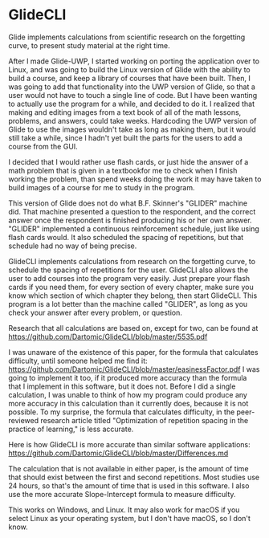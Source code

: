 # GlideCLI
Glide implements calculations from scientific research on the forgetting curve, to present study material at the right time.


After I made Glide-UWP, I started working on porting the application over to Linux, and was going to build the Linux version of Glide with the ability to build a course, and keep a library of courses that have been built. Then, I was going to add that functionality into the UWP version of Glide, so that a user would not have to touch a single line of code. But I have been wanting to actually use the program for a while, and decided to do it. I realized that making and editing images from a text book of all of the math lessons, problems, and answers, could take weeks. Hardcoding the UWP version of Glide to use the images wouldn't take as long as making them, but it would still take a while, since I hadn't yet built the parts for the users to add a course from the GUI.

I decided that I would rather use flash cards, or just hide the answer of a math problem that is given in a textbookfor me to check when I finish working the problem, than spend weeks doing the work it may have taken to build images of a course for me to study in the program.


This version of Glide does not do what B.F. Skinner's "GLIDER" machine did. That machine presented a question to the respondent, and the correct answer once the respondent is finished producing his or her own answer. "GLIDER" implemented a continuous reinforcement schedule, just like using flash cards would. It also scheduled the spacing of repetitions, but that schedule had no way of being precise. 


GlideCLI implements calculations from research on the forgetting curve, to schedule the spacing of repetitions for the user. GlideCLI also allows the user to add courses into the program very easily. Just prepare your flash cards if you need them, for every section of every chapter, make sure you know which section of which chapter they belong, then start GlideCLI. This program is a lot better than the machine called "GLIDER", as long as you check your answer after every problem, or question.

Research that all calculations are based on, except for two, can be found at https://github.com/Dartomic/GlideCLI/blob/master/5535.pdf

I was unaware of the existence of this paper, for the formula that calculates difficulty, until someone helped me find it: https://github.com/Dartomic/GlideCLI/blob/master/easinessFactor.pdf I was going to implement it too, if it produced more accuracy than the formula that I implement in this software, but it does not. Before I did a single calculation, I was unable to think of how my program could produce any more accuracy in this calculation than it currently does, because it is not possible. To my surprise, the formula that calculates difficulty, in the peer-reviewed research article titled "Optimization of repetition spacing in the practice of learning," is less accurate. 

Here is how GlideCLI is more accurate than similar software applications: https://github.com/Dartomic/GlideCLI/blob/master/Differences.md


The calculation that is not available in either paper, is the amount of time that should exist between the first and second repetitions. Most studies use 24 hours, so that's the amount of time that is used in this software. I also use the more accurate Slope-Intercept formula to measure difficulty.


This works on Windows, and Linux. It may also work for macOS if you select Linux as your operating system, but I don't have macOS, so I don't know. 
